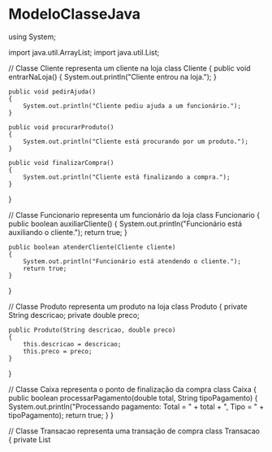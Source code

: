 # ModeloClasseJava

using System;

import java.util.ArrayList;
import java.util.List;

// Classe Cliente representa um cliente na loja
class Cliente
{
    public void entrarNaLoja()
    {
        System.out.println("Cliente entrou na loja.");
    }

    public void pedirAjuda()
    {
        System.out.println("Cliente pediu ajuda a um funcionário.");
    }

    public void procurarProduto()
    {
        System.out.println("Cliente está procurando por um produto.");
    }

    public void finalizarCompra()
    {
        System.out.println("Cliente está finalizando a compra.");
    }
}

// Classe Funcionario representa um funcionário da loja
class Funcionario
{
    public boolean auxiliarCliente()
    {
        System.out.println("Funcionário está auxiliando o cliente.");
        return true;
    }

    public boolean atenderCliente(Cliente cliente)
    {
        System.out.println("Funcionário está atendendo o cliente.");
        return true;
    }
}

// Classe Produto representa um produto na loja
class Produto
{
    private String descricao;
    private double preco;

    public Produto(String descricao, double preco)
    {
        this.descricao = descricao;
        this.preco = preco;
    }
}

// Classe Caixa representa o ponto de finalização da compra
class Caixa
{
    public boolean processarPagamento(double total, String tipoPagamento)
    {
        System.out.println("Processando pagamento: Total = " + total + ", Tipo = " + tipoPagamento);
        return true;
    }
}

// Classe Transacao representa uma transação de compra
class Transacao
{
    private List

